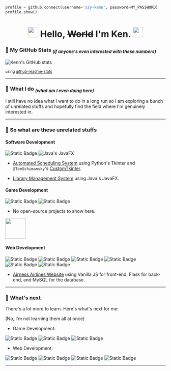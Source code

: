 ```python
profile = github.connect(username='szy-kenn', password=MY_PASSWORD)
profile.show()
```

<h1 align='center'> <img src="https://media.tenor.com/AbkJkB1pGr8AAAAi/hutao-money-rain.gif" width=32 height=32></img> <b>Hello, <s>World</s> I'm Ken.</b> <img src="https://media.tenor.com/AbkJkB1pGr8AAAAi/hutao-money-rain.gif" width=32 height=32></img> </h1>

<!--
**szy-kenn/szy-kenn** is a ✨ _special_ ✨ repository because its `README.md` (this file) appears on your GitHub profile.

Here are some ideas to get you started:

- 🔭 I’m currently working on ...
- 🌱 I’m currently learning ...
- 👯 I’m looking to collaborate on ...
- 🤔 I’m looking for help with ...
- 💬 Ask me about ...
- 📫 How to reach me: ...
- 😄 Pronouns: ...
- ⚡ Fun fact: ...
-->
### 🌟 My GitHub Stats <sub>_(if anyone's even interested with these numbers)_</sub> 

![Kenn's GitHub stats](https://github-readme-stats.vercel.app/api?username=szy-kenn&show_icons=true&theme=dark)

<sup>using [github-readme-stats](https://github.com/anuraghazra/github-readme-stats)<sup>

<hr> 

### 🤔 What I do <sub>_(what am I even doing here)_<sub>

I still have no idea what I want to do in a long run so I am exploring a bunch of unrelated stuffs and hopefully find the field where I'm genuinely interested in. 

<hr>

### 🤌 So what are these unrelated stuffs

#### Software Development 

![Static Badge](https://img.shields.io/badge/tkinter-%23fbcb24?style=for-the-badge&logo=python&logoColor=gray)
![Java's JavaFX](https://img.shields.io/badge/JavaFX-red?style=for-the-badge&logo=openjdk)

- [Automated Scheduling System](https://github.com/szy-kenn/automated-scheduling-system) using Python's Tkinter and `@TomSchimansky`'s [CustomTkinter](https://github.com/TomSchimansky/CustomTkinter).

- [Library Management System](https://github.com/szy-kenn/LibraryManagementSystem-CaseStudy) using Java's JavaFX.

#### Game Development 

![Static Badge](https://img.shields.io/badge/pygame-%23fbcb24?style=for-the-badge&logo=python&logoColor=gray)
![Static Badge](https://img.shields.io/badge/unity-gray?style=for-the-badge&logo=unity)

- No open-source projects to show here.  

<img src="https://media3.giphy.com/media/zQnzQCW8IhjkA/giphy.gif?cid=ecf05e47u8fdwefn1a3owioqviemjwjzuw8yezd508nnn3ug&ep=v1_gifs_search&rid=giphy.gif&ct=g" height=64></img> 

#### Web Development
![Static Badge](https://img.shields.io/badge/html5-%23e34c26?style=for-the-badge&logo=html5&logoColor=white)
![Static Badge](https://img.shields.io/badge/css3-%23264de4?style=for-the-badge&logo=css3&logoColor=white)
![Static Badge](https://img.shields.io/badge/sass-%23cc6699?style=for-the-badge&logo=sass&logoColor=white)
![Static Badge](https://img.shields.io/badge/javascript-%23f0db4f?style=for-the-badge&logo=javascript&logoColor=gray)
![Static Badge](https://img.shields.io/badge/flask-%23fbcb24?style=for-the-badge&logo=python&logoColor=gray)
![Static Badge](https://img.shields.io/badge/mysql-%23006189?style=for-the-badge&logo=mysql&logoColor=white)

- [Airness Airlines Website](https://github.com/szy-kenn/airness-airlines) using Vanilla JS for front-end, Flask for back-end, and MySQL for the database.

<hr>

### 📙 What's next

There's a lot more to learn. Here's what's next for me:

(No, I'm not learning them all at once)

- Game Development:

![Static Badge](https://img.shields.io/badge/unity-gray?style=for-the-badge&logo=unity)
![Static Badge](https://img.shields.io/badge/blender-orange?style=for-the-badge&logo=blender&logoColor=white)
![Static Badge](https://img.shields.io/badge/aseprite-white?style=for-the-badge&logo=aseprite&logoColor=black)

- Web Development:

![Static Badge](https://img.shields.io/badge/react-%2361dafb?style=for-the-badge&logo=react&logoColor=gray)
![Static Badge](https://img.shields.io/badge/firebase-%23FFCB2B?style=for-the-badge&logo=firebase&logoColor=gray)
![Static Badge](https://img.shields.io/badge/typescript-%23007acc?style=for-the-badge&logo=typescript&logoColor=white)
![Static Badge](https://img.shields.io/badge/node-green?style=for-the-badge&logo=Node.js&logoColor=white)

<hr>
